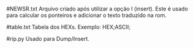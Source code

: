 
#NEWSR.txt
Arquivo criado após utilizar a opção I (insert). Este é usado para calcular os ponteiros e adicionar o texto traduzido na rom.

#table.txt
Tabela dos HEXs.
Exemplo: HEX;ASCII;

#rip.py
Usado para Dump/Insert.
